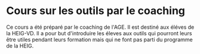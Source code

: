 # Cours sur les outils par le coaching
Ce cours a été préparé par le coaching de l'AGE.
Il est destiné aux éléves de la HEIG-VD.
Il a pour but d'introduire les éleves aux outils qui pourront leurs être utiles pendant leurs formation mais qui ne font pas parti du programme de la HEIG.
